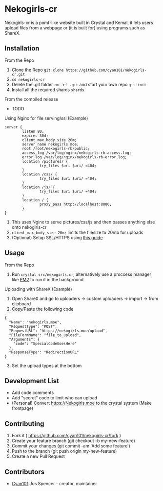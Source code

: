 # Nekogirls-cr

Nekogirls-cr is a pomf-like website built in Crystal and Kemal, it lets users upload files from a webpage or (it is built for) using programs such as ShareX.

## Installation

From the Repo
1. Clone the Repo `git clone https://github.com/cyan101/nekogirls-cr.git`
2. `cd nekogirls-cr`
3. Delete the .git folder `rm -rf .git` and start your own repo `git init`
4. Install all the required shards `shards`

From the compiled release

* TODO

Using Nginx for file serving/ssl (Example)
```
server {
        listen 80;
        expires 30d;
        client_max_body_size 20m;
        server_name nekogirls.moe;
        root /root/nekogirls-rb/public;
        access_log /var/log/nginx/nekogirls-rb-access.log;
        error_log /var/log/nginx/nekogirls-rb-error.log;
        location /pictures/ {
                try_files $uri $uri/ =404;
        }
        location /css/ {
                try_files $uri $uri/ =404;
        }
        location /js/ {
                try_files $uri $uri/ =404;
        }
        location / {
                proxy_pass http://localhost:8080;
        }
}
```
1. This uses Nginx to serve pictures/css/js and then passes anything else onto nekogirls-cr
2. `client_max_body_size 20m;` limits the filesize to 20mb for uploads
2. (Optional) Setup SSL/HTTPS using [this guide](https://www.digitalocean.com/community/tutorials/how-to-secure-nginx-with-let-s-encrypt-on-ubuntu-14-04)

## Usage

From the Repo
1. Run `crystal src/nekogirls.cr`, alternatively use a proccess manager like [PM2](http://pm2.keymetrics.io/) to run it in the background

Uploading with ShareX (Example)
1. Open ShareX and go to uploaders -> custom uploaders -> import -> from clipboard
2. Copy/Paste the following code
```
{
  "Name": "nekogirls.moe",
  "RequestType": "POST",
  "RequestURL": "https://nekogirls.moe/upload",
  "FileFormName": "file_to_upload",
  "Arguments": {
    "code": "SpecialCodeGoesHere"
  },
  "ResponseType": "RedirectionURL"
}
```
3. Set the upload types at the bottom

## Development List

* Add code comments
* Add "secret" code to limit who can upload
* (Personal) Convert https://Nekogirls.moe to the crystal system (Make frontpage)

## Contributing

1. Fork it ( https://github.com/cyan101/nekogirls-cr/fork )
2. Create your feature branch (git checkout -b my-new-feature)
3. Commit your changes (git commit -am 'Add some feature')
4. Push to the branch (git push origin my-new-feature)
5. Create a new Pull Request

## Contributors

- [Cyan101](https://github.com/cyan101) Jos Spencer - creator, maintainer
